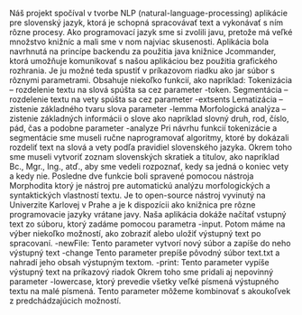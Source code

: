 Náš projekt spočíval v tvorbe NLP (natural-language-processing) aplikácie pre slovenský jazyk, ktorá je schopná spracovávať text a vykonávať s ním rôzne procesy. 
Ako programovací jazyk sme si zvolili javu, pretože má veľké množstvo knižníc a mali sme v nom najviac skusenosti. Aplikácia bola navrhnutá na princípe backendu 
za použitia java knižnice Jcommander, ktorá umožňuje komunikovať s našou aplikáciou bez použitia grafického rozhrania. Je ju možné teda spustiť v príkazovom riadku 
ako jar súbor s rôznymi parametrami. Obsahuje niekoľko funkcií, ako napríklad: Tokenizácia – rozdelenie textu na slová spúšta sa cez parameter -token. 
Segmentácia – rozdelenie textu na vety spúšta sa cez parameter -extsents Lematizácia – zistenie základného tvaru slova parameter -lemma Morfologická analýza – zistenie základných
informácii o slove ako napríklad slovný druh, rod, číslo, pád, čas a podobne parameter -analyze Pri návrhu funkcií tokenizácie a segmentácie sme museli ručne naprogramovať algoritmy,
ktoré by dokázali rozdeliť text na slová a vety podľa pravidiel slovenského jazyka. Okrem toho sme museli vytvoriť zoznam slovenských skratiek a titulov, ako napríklad Bc., Mgr., Ing., atď.,
aby sme vedeli rozpoznať, kedy sa jedná o koniec vety a kedy nie. Posledne dve funkcie boli spravené pomocou nástroja Morphodita ktorý je nástroj pre automatickú analýzu
morfologických a syntaktických vlastností textu. Je to open-source nástroj vyvinutý na Univerzite Karlovej v Prahe a je k dispozícii ako knižnica pre rôzne programovacie jazyky vrátane javy.
Naša aplikácia dokáže načítať vstupný text zo súboru, ktorý zadáme pomocou parametra -input. Potom máme na výber niekoľko možností, ako zobraziť alebo uložiť výstupný text po spracovaní. 
-newFile: Tento parameter vytvorí nový súbor a zapíše do neho výstupný text -change Tento parameter prepíše pôvodný súbor text.txt a nahradí jeho obsah výstupným textom. 
-print: Tento parameter vypíše výstupný text na príkazový riadok Okrem toho sme pridali aj nepovinný parameter -lowercase, ktorý prevedie všetky veľké písmená výstupného textu na malé písmená. 
Tento parameter môžeme kombinovať s akoukoľvek z predchádzajúcich možností.
